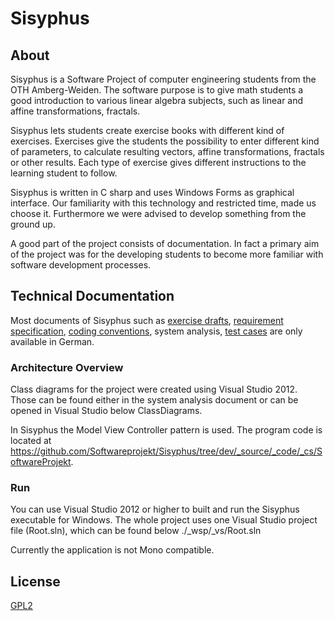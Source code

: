 # Sisyphus 

## About
Sisyphus is a Software Project of computer engineering students from the OTH Amberg-Weiden. The software purpose is to give math students a good introduction to various linear algebra subjects, such as linear and affine transformations, fractals.

Sisyphus lets students create exercise books with different kind of exercises. Exercises give the students the possibility to enter different kind of parameters, to calculate resulting vectors, affine transformations, fractals or other results. Each type of exercise gives different instructions to the learning student to follow. 

Sisyphus is written in C sharp and uses Windows Forms as graphical interface. Our familiarity with this technology and restricted time, made us choose it. Furthermore we were advised to develop something from the ground up.

A good part of the project consists of documentation. In fact a primary aim of the project was for the developing students to become more familiar with software development processes.

## Technical Documentation
Most documents of Sisyphus such as [exercise drafts](https://github.com/Softwareprojekt/Sisyphus/tree/dev/_source/_analysis/GUI), [requirement specification](https://github.com/Softwareprojekt/Sisyphus/blob/dev/_source/_analysis/Anforderungen(XYZ)_Sisyphus.docx), [coding conventions](https://github.com/Softwareprojekt/Sisyphus/blob/dev/_organisation/_process/CodingGuideline.docx), system analysis, [test cases](https://github.com/Softwareprojekt/Sisyphus/tree/dev/_source/_analysis/Test%20Cases) are only available in German. 

### Architecture Overview
Class diagrams for the project were created using Visual Studio 2012. Those can be found either in the system analysis document or can be opened in Visual Studio below ClassDiagrams.

In Sisyphus the Model View Controller pattern is used. The program code is located at 
https://github.com/Softwareprojekt/Sisyphus/tree/dev/_source/_code/_cs/SoftwareProjekt.


### Run
You can use Visual Studio 2012 or higher to built and run the Sisyphus executable for Windows.
The whole project uses one Visual Studio project file (Root.sln), which can be found below ./_wsp/_vs/Root.sln

Currently the application is not Mono compatible. 

## License
[GPL2](http://www.gnu.org/licenses/old-licenses/gpl-2.0.html)
